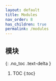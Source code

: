 ```yaml
---
layout: default
title: Modules
nav_order: 8
has_children: true
permalink: /modules
---
```



## 模块
{: .no_toc .text-delta }

1. TOC
   {:toc}
